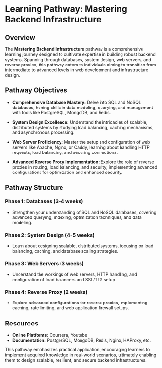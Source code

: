 # Learning Pathway: Mastering Backend Infrastructure

## Overview

The **Mastering Backend Infrastructure** pathway is a comprehensive learning journey designed to cultivate expertise in building robust backend systems. Spanning through databases, system design, web servers, and reverse proxies, this pathway caters to individuals aiming to transition from intermediate to advanced levels in web development and infrastructure design.

## Pathway Objectives

- **Comprehensive Database Mastery:** Delve into SQL and NoSQL databases, honing skills in data modeling, querying, and management with tools like PostgreSQL, MongoDB, and Redis.

- **System Design Excellence:** Understand the intricacies of scalable, distributed systems by studying load balancing, caching mechanisms, and asynchronous processing.

- **Web Server Proficiency:** Master the setup and configuration of web servers like Apache, Nginx, or Caddy, learning about handling HTTP requests, load balancing, and securing connections.

- **Advanced Reverse Proxy Implementation:** Explore the role of reverse proxies in routing, load balancing, and security, implementing advanced configurations for optimization and enhanced security.

## Pathway Structure

### Phase 1: Databases (3-4 weeks)

- Strengthen your understanding of SQL and NoSQL databases, covering advanced querying, indexing, optimization techniques, and data modeling.

### Phase 2: System Design (4-5 weeks)

- Learn about designing scalable, distributed systems, focusing on load balancing, caching, and database scaling strategies.

### Phase 3: Web Servers (3 weeks)

- Understand the workings of web servers, HTTP handling, and configuration of load balancers and SSL/TLS setup.

### Phase 4: Reverse Proxy (2 weeks)

- Explore advanced configurations for reverse proxies, implementing caching, rate limiting, and web application firewall setups.

## Resources

- **Online Platforms:** Coursera, Youtube
- **Documentation:** PostgreSQL, MongoDB, Redis, Nginx, HAProxy, etc.

This pathway emphasizes practical application, encouraging learners to implement acquired knowledge in real-world scenarios, ultimately enabling them to design scalable, resilient, and secure backend infrastructures.
